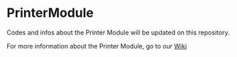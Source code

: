 # PrinterModule
Codes and infos about the Printer Module will be updated on this repository.

For more information about the Printer Module, go to our [Wiki](https://github.com/QueueManager/PrinterModule/wiki)
